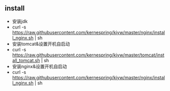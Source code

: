 
## install
- 安装jdk
- curl -s https://raw.githubusercontent.com/kernespring/kjyw/master/nginx/install_nginx.sh | sh
- 安装tomcat&设置开机自启动
- curl -s https://raw.githubusercontent.com/kernespring/kjyw/master/tomcat/install_tomcat.sh | sh
- 安装nginx&设置开机自启动
- curl -s https://raw.githubusercontent.com/kernespring/kjyw/master/nginx/install_nginx.sh | sh
